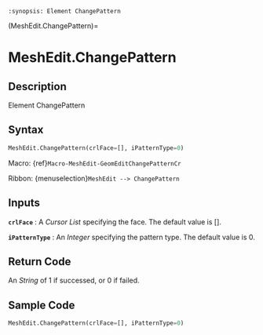 ```{module} MeshEdit.ChangePattern()
:synopsis: Element ChangePattern
```

(MeshEdit.ChangePattern)=

# MeshEdit.ChangePattern

## Description

Element ChangePattern

## Syntax

```python
MeshEdit.ChangePattern(crlFace=[], iPatternType=0)
```

Macro: {ref}`Macro-MeshEdit-GeomEditChangePatternCr`

Ribbon: {menuselection}`MeshEdit --> ChangePattern`

## Inputs

**`crlFace`**
: A _Cursor List_ specifying the face. The default value is [].

**`iPatternType`**
: An _Integer_ specifying the pattern type. The default value is 0.

## Return Code

An _String_ of 1 if successed, or 0 if failed.

## Sample Code

```python
MeshEdit.ChangePattern(crlFace=[], iPatternType=0)
```
